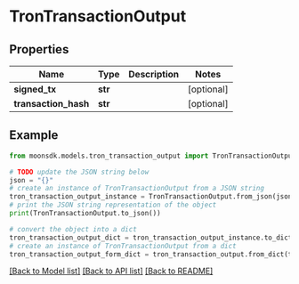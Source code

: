 # TronTransactionOutput


## Properties

Name | Type | Description | Notes
------------ | ------------- | ------------- | -------------
**signed_tx** | **str** |  | [optional] 
**transaction_hash** | **str** |  | [optional] 

## Example

```python
from moonsdk.models.tron_transaction_output import TronTransactionOutput

# TODO update the JSON string below
json = "{}"
# create an instance of TronTransactionOutput from a JSON string
tron_transaction_output_instance = TronTransactionOutput.from_json(json)
# print the JSON string representation of the object
print(TronTransactionOutput.to_json())

# convert the object into a dict
tron_transaction_output_dict = tron_transaction_output_instance.to_dict()
# create an instance of TronTransactionOutput from a dict
tron_transaction_output_form_dict = tron_transaction_output.from_dict(tron_transaction_output_dict)
```
[[Back to Model list]](../README.md#documentation-for-models) [[Back to API list]](../README.md#documentation-for-api-endpoints) [[Back to README]](../README.md)


